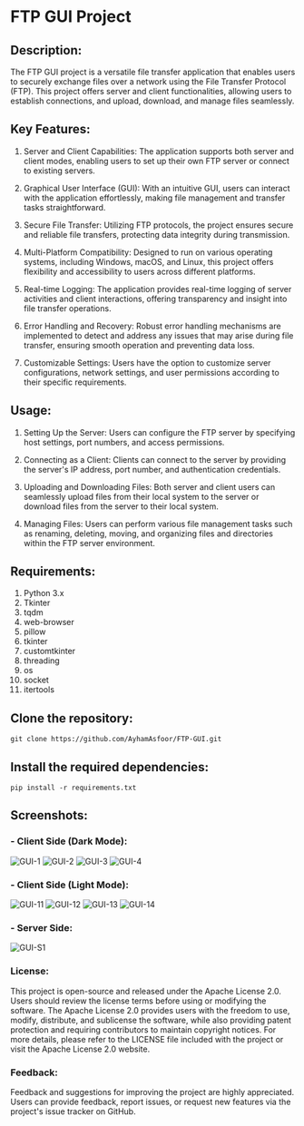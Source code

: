 # **FTP GUI Project**

## **Description:**

The FTP GUI project is a versatile file transfer application that enables users to securely exchange files over a network using the File Transfer Protocol (FTP). This project offers server and client functionalities, allowing users to establish connections, and upload, download, and manage files seamlessly.

## **Key Features:**

1) Server and Client Capabilities: The application supports both server and client modes, enabling users to set up their own FTP server or connect to existing servers.

2) Graphical User Interface (GUI): With an intuitive GUI, users can interact with the application effortlessly, making file management and transfer tasks straightforward.

3) Secure File Transfer: Utilizing FTP protocols, the project ensures secure and reliable file transfers, protecting data integrity during transmission.

4) Multi-Platform Compatibility: Designed to run on various operating systems, including Windows, macOS, and Linux, this project offers flexibility and accessibility to users across different platforms.

5) Real-time Logging: The application provides real-time logging of server activities and client interactions, offering transparency and insight into file transfer operations.

6) Error Handling and Recovery: Robust error handling mechanisms are implemented to detect and address any issues that may arise during file transfer, ensuring smooth operation and preventing data loss.

7) Customizable Settings: Users have the option to customize server configurations, network settings, and user permissions according to their specific requirements.

## **Usage:**

1) Setting Up the Server: Users can configure the FTP server by specifying host settings, port numbers, and access permissions.

2) Connecting as a Client: Clients can connect to the server by providing the server's IP address, port number, and authentication credentials.

3) Uploading and Downloading Files: Both server and client users can seamlessly upload files from their local system to the server or download files from the server to their local system.

4) Managing Files: Users can perform various file management tasks such as renaming, deleting, moving, and organizing files and directories within the FTP server environment.

## **Requirements:**

1) Python 3.x
2) Tkinter
3) tqdm
4) web-browser
5) pillow
6) tkinter
7) customtkinter
8) threading
9) os
10) socket
11) itertools

## **Clone the repository:**
```
git clone https://github.com/AyhamAsfoor/FTP-GUI.git
```
## **Install the required dependencies:**
```
pip install -r requirements.txt
```
## **Screenshots:**

### **- Client Side (Dark Mode):**
![GUI-1](https://github.com/AyhamAsfoor/FTP-GUI/assets/126945679/3508fb38-24d1-4e29-af5c-985158dc2095)
![GUI-2](https://github.com/AyhamAsfoor/FTP-GUI/assets/126945679/01b01bd5-2cb5-4191-af12-135399e5f8f5)
![GUI-3](https://github.com/AyhamAsfoor/FTP-GUI/assets/126945679/64ba111a-43e6-441e-ac82-84af7baf4269)
![GUI-4](https://github.com/AyhamAsfoor/FTP-GUI/assets/126945679/536b64a9-ad0f-4988-b276-be209c95f82b)
### **- Client Side (Light Mode):**
![GUI-11](https://github.com/AyhamAsfoor/FTP-GUI/assets/126945679/35e88058-6026-4086-b3e8-5c64ded157cf)
![GUI-12](https://github.com/AyhamAsfoor/FTP-GUI/assets/126945679/de69898f-76ec-4d5b-be65-97ddf616438b)
![GUI-13](https://github.com/AyhamAsfoor/FTP-GUI/assets/126945679/b639b267-277c-41b8-91ee-35f905bed64e)
![GUI-14](https://github.com/AyhamAsfoor/FTP-GUI/assets/126945679/fcf9ac6e-52f1-4adf-81f4-c2d4d377fd58)
### **- Server Side:**
![GUI-S1](https://github.com/AyhamAsfoor/FTP-GUI/assets/126945679/96ef453d-8373-4f2c-b152-b98b0736770e)

### **License:**

This project is open-source and released under the Apache License 2.0. Users should review the license terms before using or modifying the software. The Apache License 2.0 provides users with the freedom to use, modify, distribute, and sublicense the software, while also providing patent protection and requiring contributors to maintain copyright notices. For more details, please refer to the LICENSE file included with the project or visit the Apache License 2.0 website.

### **Feedback:**

Feedback and suggestions for improving the project are highly appreciated. Users can provide feedback, report issues, or request new features via the project's issue tracker on GitHub.
